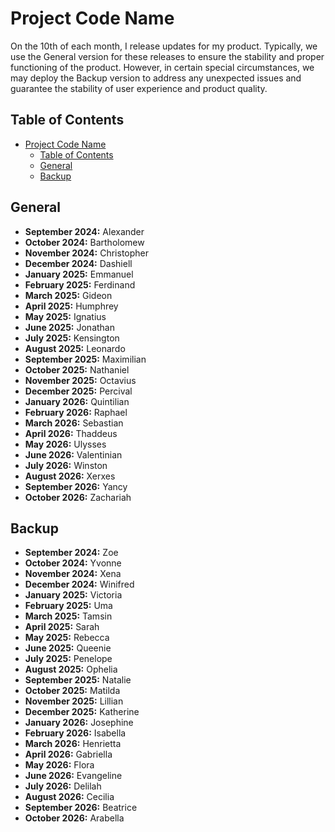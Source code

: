 # Project Code Name

On the 10th of each month, I release updates for my product. Typically, we use the General version for these releases to ensure the stability and proper functioning of the product. However, in certain special circumstances, we may deploy the Backup version to address any unexpected issues and guarantee the stability of user experience and product quality.

## Table of Contents
- [Project Code Name](#project-code-name)
  - [Table of Contents](#table-of-content)
  - [General](#general)
  - [Backup](#backup)


## General

- **September 2024:** Alexander
- **October 2024:** Bartholomew
- **November 2024:** Christopher
- **December 2024:** Dashiell
- **January 2025:** Emmanuel
- **February 2025:** Ferdinand
- **March 2025:** Gideon
- **April 2025:** Humphrey
- **May 2025:** Ignatius
- **June 2025:** Jonathan
- **July 2025:** Kensington
- **August 2025:** Leonardo
- **September 2025:** Maximilian
- **October 2025:** Nathaniel
- **November 2025:** Octavius
- **December 2025:** Percival
- **January 2026:** Quintilian
- **February 2026:** Raphael
- **March 2026:** Sebastian
- **April 2026:** Thaddeus
- **May 2026:** Ulysses
- **June 2026:** Valentinian
- **July 2026:** Winston
- **August 2026:** Xerxes
- **September 2026:** Yancy
- **October 2026:** Zachariah

## Backup

- **September 2024:** Zoe
- **October 2024:** Yvonne
- **November 2024:** Xena
- **December 2024:** Winifred
- **January 2025:** Victoria
- **February 2025:** Uma
- **March 2025:** Tamsin
- **April 2025:** Sarah
- **May 2025:** Rebecca
- **June 2025:** Queenie
- **July 2025:** Penelope
- **August 2025:** Ophelia
- **September 2025:** Natalie
- **October 2025:** Matilda
- **November 2025:** Lillian
- **December 2025:** Katherine
- **January 2026:** Josephine
- **February 2026:** Isabella
- **March 2026:** Henrietta
- **April 2026:** Gabriella
- **May 2026:** Flora
- **June 2026:** Evangeline
- **July 2026:** Delilah
- **August 2026:** Cecilia
- **September 2026:** Beatrice
- **October 2026:** Arabella
